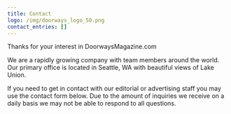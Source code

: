 ```yaml
---
title: Contact
logo: /img/doorways_logo_50.png
contact_entries: []
---
```

Thanks for your interest in DoorwaysMagazine.com



We are a rapidly growing company with team members around the world. Our primary office is located in Seattle, WA with beautiful views of Lake Union.



If you need to get in contact with our editorial or advertising staff you may use the contact form below. Due to the amount of inquiries we receive on a daily basis we may not be able to respond to all questions.
